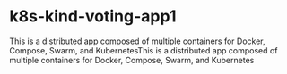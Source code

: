 # k8s-kind-voting-app1
This is a distributed app composed of multiple containers for Docker, Compose, Swarm, and KubernetesThis is a distributed app composed of multiple containers for Docker, Compose, Swarm, and Kubernetes
